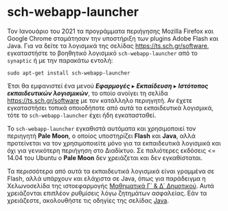 # sch-webapp-launcher

Τον Ιανουάριο του 2021 τα προγράμματα περιήγησης Mozilla Firefox και Google
Chrome σταμάτησαν την υποστήριξη των plugins Adobe Flash και Java. Για να δείτε
τα λογισμικά της σελίδας <https://ts.sch.gr/software>, εγκαταστήστε το
βοηθητικό λογισμικό `sch-webapp-launcher` από το `synaptic` ή με την παρακάτω
εντολή:

```shell
sudo apt-get install sch-webapp-launcher
```

Έτσι θα εμφανιστεί ένα μενού ***Εφαρμογές*** ▸ ***Εκπαίδευση*** ▸ ***Ιστότοπος
εκπαιδευτικών λογισμικών***, το οποίο ανοίγει τη σελίδα
<https://ts.sch.gr/software> με τον κατάλληλο περιηγητή. Αν έχετε εγκαταστήσει
τοπικά οποιοδήποτε από αυτά τα εκπαιδευτικά λογισμικά, τότε το
`sch-webapp-launcher` έχει ήδη εγκατασταθεί.

Το `sch-webapp-launcher` εγκαθιστά αυτόματα και χρησιμοποιεί τον περιηγητή
**Pale Moon**, ο οποίος υποστηρίζει **Flash** και **Java**, αλλά προτείνεται να
τον χρησιμοποιείτε μόνο για τα εκπαιδευτικά λογισμικά και όχι για γενικότερη
περιήγηση στο Διαδίκτυο. Σε παλιότερες εκδόσεις <= 14.04 του Ubuntu ο **Pale
Moon** δεν χρειάζεται και δεν εγκαθίσταται.

Τα περισσότερα από αυτά τα εκπαιδευτικά λογισμικά είναι γραμμένα σε Flash, αλλά
υπάρχουν και ελάχιστα σε Java, όπως για παράδειγμα η Χελωνοσελίδα της
ιστοεφαρμογής [Μαθηματικά Γ΄ & Δ΄
Δημοτικού](https://ts.sch.gr/repo/online-packages/dim-mathimatika-c-d/d05-web/index.html).
Αυτά χρειάζονται επιπλέον ρυθμίσεις λόγω ζητημάτων ασφαλείας. Εάν τα
χρειάζεστε, ακολουθήστε τις οδηγίες της σελίδας [Java](../java/index.md).
